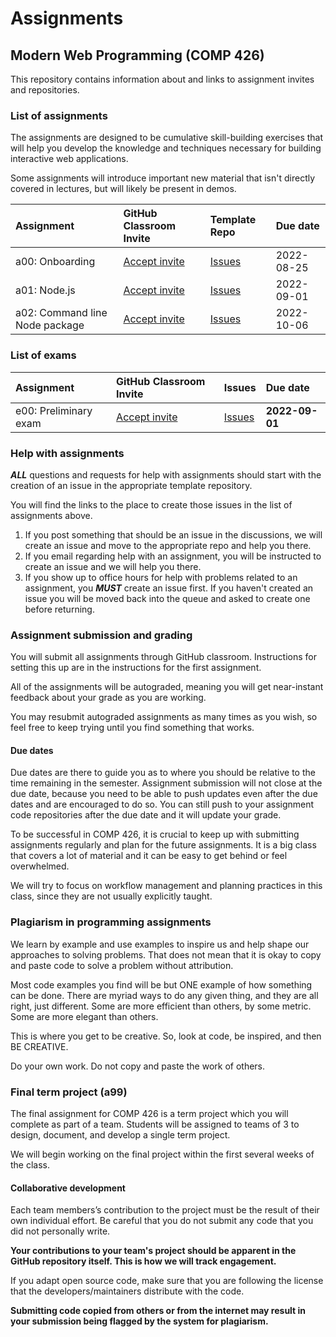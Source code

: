 # Assignments

## Modern Web Programming (COMP 426)

This repository contains information about and links to assignment invites and repositories.

### List of assignments

The assignments are designed to be cumulative skill-building exercises that will help you develop the knowledge and techniques necessary for building interactive web applications.

Some assignments will introduce important new material that isn't directly covered in lectures, but will likely be present in demos.

| **Assignment** | **GitHub Classroom Invite** | **Template Repo** | **Due date** |
|:--- |:--- |:--- |:--- |
| a00: Onboarding | [Accept invite](https://classroom.github.com/a/TLIqqWVj) | [Issues](https://github.com/comp426-2022-fall/a00/issues/) | 2022-08-25 |
| a01: Node.js | [Accept invite](https://classroom.github.com/a/d2j_Uokh) | [Issues](https://github.com/comp426-2022-fall/a01/issues/) | 2022-09-01 |
| a02: Command line Node package | [Accept invite](https://classroom.github.com/a/BWDG9CJ7) | [Issues](https://github.com/comp426-2022-fall/a02/issues/) | 2022-10-06 |

### List of exams

| **Assignment** | **GitHub Classroom Invite** | **Issues** | **Due date** |
|:--- |:--- |:--- |:--- |
| e00: Preliminary exam | [Accept invite](https://classroom.github.com/a/KwSUbjT7) | [Issues](https://github.com/comp426-2022-fall/assignments/issues) | **2022-09-01** |

### Help with assignments

**_ALL_** questions and requests for help with assignments should start with the creation of an issue in the appropriate template repository.

You will find the links to the place to create those issues in the list of assignments above.

1. If you post something that should be an issue in the discussions, we will create an issue and move to the appropriate repo and help you there.
2. If you email regarding help with an assignment, you will be instructed to create an issue and we will help you there.
3. If you show up to office hours for help with problems related to an assignment, you **_MUST_** create an issue first. If you haven't created an issue you will be moved back into the queue and asked to create one before returning. 

### Assignment submission and grading

You will submit all assignments through GitHub classroom.
Instructions for setting this up are in the instructions for the first assignment.

All of the assignments will be autograded, meaning you will get near-instant feedback about your grade as you are working.

You may resubmit autograded assignments as many times as you wish, so feel free to keep trying until you find something that works.

#### Due dates

Due dates are there to guide you as to where you should be relative to the time remaining in the semester.
Assignment submission will not close at the due date, because you need to be able to push updates even after the due dates and are encouraged to do so.
You can still push to your assignment code repositories after the due date and it will update your grade.

To be successful in COMP 426, it is crucial to keep up with submitting assignments regularly and plan for the future assignments.
It is a big class that covers a lot of material and it can be easy to get behind or feel overwhelmed. 

We will try to focus on workflow management and planning practices in this class, since they are not usually explicitly taught. 

### Plagiarism in programming assignments

We learn by example and use examples to inspire us and help shape our approaches to solving problems.
That does not mean that it is okay to copy and paste code to solve a problem without attribution.

Most code examples you find will be but ONE example of how something can be done.
There are myriad ways to do any given thing, and they are all right, just different.
Some are more efficient than others, by some metric.
Some are more elegant than others.

This is where you get to be creative.
So, look at code, be inspired, and then BE CREATIVE.

Do your own work.
Do not copy and paste the work of others.

### Final term project (a99)

The final assignment for COMP 426 is a term project which you will complete as part of a team. 
Students will be assigned to teams of 3 to design, document, and develop a single term project. 

We will begin working on the final project within the first several weeks of the class.

#### Collaborative development

Each team members’s contribution to the project must be the result of their own individual effort. 
Be careful that you do not submit any code that you did not personally write.

**Your contributions to your team's project should be apparent in the GitHub repository itself. This is how we will track engagement.**

If you adapt open source code, make sure that you are following the license that the developers/maintainers distribute with the code.

**Submitting code copied from others or from the internet may result in your submission being flagged by the system for plagiarism.**
